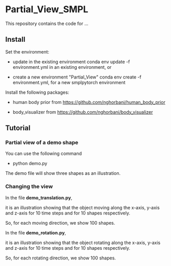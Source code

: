 # Partial_View_SMPL

This repository contains the code for ...


## Install

Set the environment:

 - update in the existing environment conda env update -f environment.yml in an existing environment, or

 - create a new environment "Partial_View" conda env create -f environment.yml, for a new smplpytorch environment

Install the following packages: 

  - human body prior from https://github.com/nghorbani/human_body_prior

  - body_visualizer from https://github.com/nghorbani/body_visualizer


## Tutorial

### Partial view of a demo shape
You can use the following command

- python demo.py

The demo file will show three shapes as an illustration.


### Changing the view

In the file **demo_translation.py**, 

it is an illustration showing that the object moving along the x-axis, y-axis and z-axis for 10 time steps and for 10 shapes respectively.

So, for each moving direction, we show 100 shapes.

In the file **demo_rotation.py**, 

it is an illustration showing that the object rotating along the x-axis, y-axis and z-axis for 10 time steps and for 10 shapes respectively.

So, for each rotating direction, we show 100 shapes.

